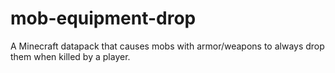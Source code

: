 # mob-equipment-drop
A Minecraft datapack that causes mobs with armor/weapons to always drop them when killed by a player.
